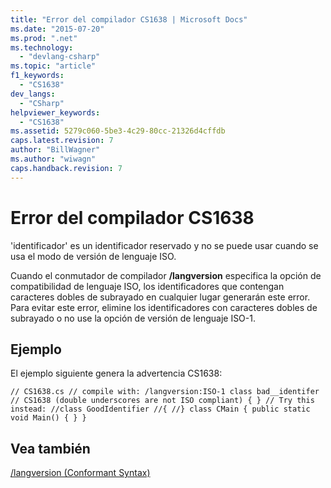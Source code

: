 ```yaml
---
title: "Error del compilador CS1638 | Microsoft Docs"
ms.date: "2015-07-20"
ms.prod: ".net"
ms.technology: 
  - "devlang-csharp"
ms.topic: "article"
f1_keywords: 
  - "CS1638"
dev_langs: 
  - "CSharp"
helpviewer_keywords: 
  - "CS1638"
ms.assetid: 5279c060-5be3-4c29-80cc-21326d4cffdb
caps.latest.revision: 7
author: "BillWagner"
ms.author: "wiwagn"
caps.handback.revision: 7
---
```

# Error del compilador CS1638
'identificador' es un identificador reservado y no se puede usar cuando se usa el modo de versión de lenguaje ISO.  
  
 Cuando el conmutador de compilador **\/langversion** especifica la opción de compatibilidad de lenguaje ISO, los identificadores que contengan caracteres dobles de subrayado en cualquier lugar generarán este error. Para evitar este error, elimine los identificadores con caracteres dobles de subrayado o no use la opción de versión de lenguaje ISO\-1.  
  
## Ejemplo  
 El ejemplo siguiente genera la advertencia CS1638:  
  
```  
// CS1638.cs // compile with: /langversion:ISO-1 class bad__identifer // CS1638 (double underscores are not ISO compliant) { } // Try this instead: //class GoodIdentifier //{ //} class CMain { public static void Main() { } }  
```  
  
## Vea también  
 [\/langversion \(Conformant Syntax\)](../../csharp/language-reference/compiler-options/langversion-compiler-option.md)